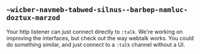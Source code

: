 ## `~wicber-navmeb-tabwed-silnus--barbep-namluc-doztux-marzod`
Your http listener can just connect directly to `:talk`.  We're working on improving the interfaces, but check out the way webtalk works.  You could do something similar, and just connect to a `:talk` channel without a UI.